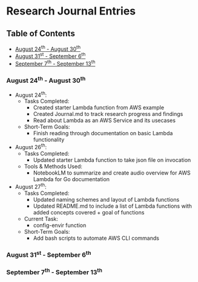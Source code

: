 # Research Journal Entries
## Table of Contents
- [August 24<sup>th</sup> - August 30<sup>th</sup>](#august-24th---august-30th)
- [August 31<sup>st</sup> - September 6<sup>th</sup>](#august-31st---september-6th)
- [September 7<sup>th</sup> - September 13<sup>th</sup>](#september-7th---september-13th)

### August 24<sup>th</sup> - August 30<sup>th</sup>
- August 24<sup>th</sup>:
    - Tasks Completed: 
        - Created starter Lambda function from AWS example
        - Created Journal.md to track research progress and findings
        - Read about Lambda as an AWS Service and its usecases
    - Short-Term Goals:
        - Finish reading through documentation on basic Lambda functionality
- August 26<sup>th</sup>:
    - Tasks Completed:
        - Updated starter Lambda function to take json file on invocation
    - Tools & Methods Used:
        - NotebookLM to summarize and create audio overview for AWS Lambda for Go documentation
- August 27<sup>th</sup>:
    - Tasks Completed:
        - Updated naming schemes and layout of Lambda functions
        - Updated README.md to include a list of Lambda functions with added concepts covered + goal of functions
    - Current Task:
        - config-envir function
    - Short-Term Goals:
        - Add bash scripts to automate AWS CLI commands

### August 31<sup>st</sup> - September 6<sup>th</sup>

### September 7<sup>th</sup> - September 13<sup>th</sup>